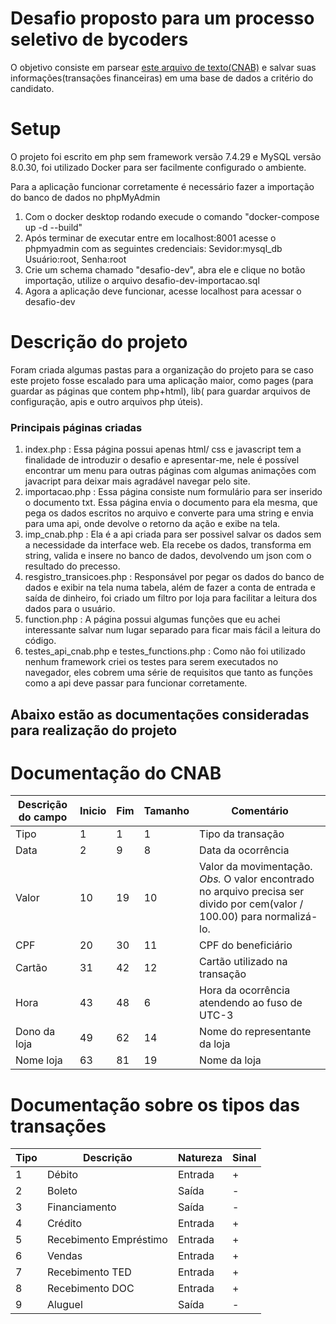 # Desafio proposto para um processo seletivo de bycoders

O objetivo consiste em parsear [este arquivo de texto(CNAB)](https://github.com/ByCodersTec/desafio-ruby-on-rails/blob/master/CNAB.txt) e salvar suas informações(transações financeiras) em uma base de dados a critério do candidato.


# Setup
O projeto foi escrito em php sem framework versão 7.4.29 e MySQL versão 8.0.30, foi utilizado Docker para ser facilmente configurado o ambiente.

Para a aplicação funcionar corretamente é necessário fazer a importação do banco de dados no phpMyAdmin
1. Com o docker desktop rodando execude o comando "docker-compose up -d --build"
2. Após terminar de executar entre em localhost:8001 acesse o phpmyadmin com as seguintes credenciais: Sevidor:mysql_db Usuário:root, Senha:root
3. Crie um schema chamado "desafio-dev", abra ele e clique no botão importação, utilize o arquivo desafio-dev-importacao.sql
4. Agora a aplicação deve funcionar, acesse localhost para acessar o desafio-dev

# Descrição do projeto

Foram criada algumas pastas para a organização do projeto para se caso este projeto fosse escalado para uma aplicação maior, como pages (para guardar as páginas que contem php+html), lib( para guardar arquivos de configuração, apis e outro arquivos php úteis).

### Principais páginas criadas
1. index.php : Essa página possui apenas html/ css e javascript tem a finalidade de introduzir o desafio e apresentar-me, nele é possível encontrar um menu para outras páginas com algumas animações com javacript para deixar mais agradável navegar pelo site.
2. importacao.php : Essa página consiste num formulário para ser inserido o documento txt. Essa página envia o documento para ela mesma, que pega os dados escritos no arquivo e converte para uma string e envia para uma api, onde devolve o retorno da ação e exibe na tela.
3. imp_cnab.php : Ela é a api criada para ser possivel salvar os dados sem a necessidade da interface web. Ela recebe os dados, transforma em string, valida e insere no banco de dados, devolvendo um json com o resultado do precesso.
4. resgistro_transicoes.php : Responsável por pegar os dados do banco de dados e exibir na tela numa tabela, além de fazer a conta de entrada e saída de dinheiro, foi criado um filtro por loja para facilitar a leitura dos dados para o usuário.
5. function.php : A página possui algumas funções que eu achei interessante salvar num lugar separado para ficar mais fácil a leitura do código.
6. testes_api_cnab.php e testes_functions.php : Como não foi utilizado nenhum framework criei os testes para serem executados no navegador, eles cobrem uma série de requisitos que tanto as funções como a api deve passar para funcionar corretamente.

## Abaixo estão as documentações consideradas para realização do projeto

# Documentação do CNAB

| Descrição do campo  | Inicio | Fim | Tamanho | Comentário
| ------------- | ------------- | -----| ---- | ------
| Tipo  | 1  | 1 | 1 | Tipo da transação
| Data  | 2  | 9 | 8 | Data da ocorrência
| Valor | 10 | 19 | 10 | Valor da movimentação. *Obs.* O valor encontrado no arquivo precisa ser divido por cem(valor / 100.00) para normalizá-lo.
| CPF | 20 | 30 | 11 | CPF do beneficiário
| Cartão | 31 | 42 | 12 | Cartão utilizado na transação
| Hora  | 43 | 48 | 6 | Hora da ocorrência atendendo ao fuso de UTC-3
| Dono da loja | 49 | 62 | 14 | Nome do representante da loja
| Nome loja | 63 | 81 | 19 | Nome da loja

# Documentação sobre os tipos das transações

| Tipo | Descrição | Natureza | Sinal |
| ---- | -------- | --------- | ----- |
| 1 | Débito | Entrada | + |
| 2 | Boleto | Saída | - |
| 3 | Financiamento | Saída | - |
| 4 | Crédito | Entrada | + |
| 5 | Recebimento Empréstimo | Entrada | + |
| 6 | Vendas | Entrada | + |
| 7 | Recebimento TED | Entrada | + |
| 8 | Recebimento DOC | Entrada | + |
| 9 | Aluguel | Saída | - |


